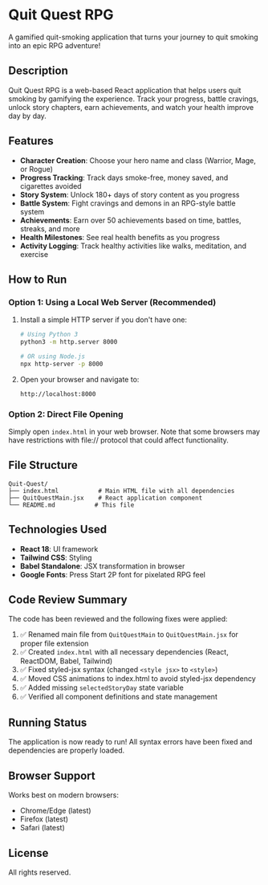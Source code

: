 # Quit Quest RPG

A gamified quit-smoking application that turns your journey to quit smoking into an epic RPG adventure!

## Description

Quit Quest RPG is a web-based React application that helps users quit smoking by gamifying the experience. Track your progress, battle cravings, unlock story chapters, earn achievements, and watch your health improve day by day.

## Features

- **Character Creation**: Choose your hero name and class (Warrior, Mage, or Rogue)
- **Progress Tracking**: Track days smoke-free, money saved, and cigarettes avoided
- **Story System**: Unlock 180+ days of story content as you progress
- **Battle System**: Fight cravings and demons in an RPG-style battle system
- **Achievements**: Earn over 50 achievements based on time, battles, streaks, and more
- **Health Milestones**: See real health benefits as you progress
- **Activity Logging**: Track healthy activities like walks, meditation, and exercise

## How to Run

### Option 1: Using a Local Web Server (Recommended)

1. Install a simple HTTP server if you don't have one:
   ```bash
   # Using Python 3
   python3 -m http.server 8000

   # OR using Node.js
   npx http-server -p 8000
   ```

2. Open your browser and navigate to:
   ```
   http://localhost:8000
   ```

### Option 2: Direct File Opening

Simply open `index.html` in your web browser. Note that some browsers may have restrictions with file:// protocol that could affect functionality.

## File Structure

```
Quit-Quest/
├── index.html           # Main HTML file with all dependencies
├── QuitQuestMain.jsx    # React application component
└── README.md           # This file
```

## Technologies Used

- **React 18**: UI framework
- **Tailwind CSS**: Styling
- **Babel Standalone**: JSX transformation in browser
- **Google Fonts**: Press Start 2P font for pixelated RPG feel

## Code Review Summary

The code has been reviewed and the following fixes were applied:

1. ✅ Renamed main file from `QuitQuestMain` to `QuitQuestMain.jsx` for proper file extension
2. ✅ Created `index.html` with all necessary dependencies (React, ReactDOM, Babel, Tailwind)
3. ✅ Fixed styled-jsx syntax (changed `<style jsx>` to `<style>`)
4. ✅ Moved CSS animations to index.html to avoid styled-jsx dependency
5. ✅ Added missing `selectedStoryDay` state variable
6. ✅ Verified all component definitions and state management

## Running Status

The application is now ready to run! All syntax errors have been fixed and dependencies are properly loaded.

## Browser Support

Works best on modern browsers:
- Chrome/Edge (latest)
- Firefox (latest)
- Safari (latest)

## License

All rights reserved.

